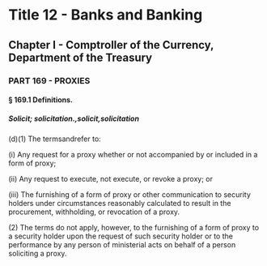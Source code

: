
# Title 12 - Banks and Banking
## Chapter I - Comptroller of the Currency, Department of the Treasury
### PART 169 - PROXIES
#### § 169.1 Definitions.
##### Solicit; solicitation.,solicit,solicitation

(d)(1) The termsandrefer to:

(i) Any request for a proxy whether or not accompanied by or included in a form of proxy;

(ii) Any request to execute, not execute, or revoke a proxy; or

(iii) The furnishing of a form of proxy or other communication to security holders under circumstances reasonably calculated to result in the procurement, withholding, or revocation of a proxy.

(2) The terms do not apply, however, to the furnishing of a form of proxy to a security holder upon the request of such security holder or to the performance by any person of ministerial acts on behalf of a person soliciting a proxy.
